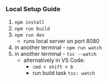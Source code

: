 ### Local Setup Guide
1) `npm install`
2) `npm run build`
3) `npm run dev`
    - runs local server on port 8080
4) in another terminal - `npm run watch`
5) in another terminal - `tsc --watch`
    - alternatively in VS Code:
        - `cmd + shift + b`
        - run build task `tsc: watch`